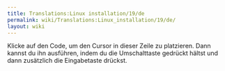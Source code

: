 ```yaml
---
title: Translations:Linux installation/19/de
permalink: wiki/Translations:Linux_installation/19/de/
layout: wiki
---
```


Klicke auf den Code, um den Cursor in dieser Zeile zu platzieren. Dann
kannst du ihn ausführen, indem du die Umschalttaste gedrückt hältst und
dann zusätzlich die Eingabetaste drückst.
